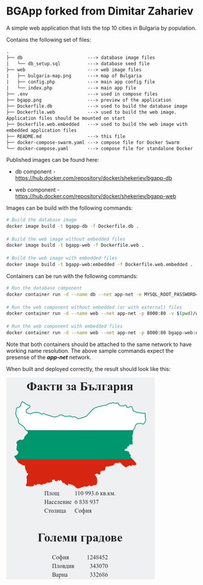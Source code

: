 # BGApp forked from Dimitar Zahariev 

A simple web application that lists the top 10 cities in Bulgaria by population.

Contains the following set of files:

```text
.
├── db                        ---> database image files
|   └── db_setup.sql          ---> database seed file
├── web                       ---> web image files
|   ├── bulgaria-map.png      ---> map of Bulgaria
|   ├── config.php            ---> main app config file
|   └── index.php             ---> main app file
├── .env                      ---> used in compose files
├── bgapp.png                 ---> preview of the application
├── Dockerfile.db             ---> used to build the database image
├── Dockerfile.web            ---> used to build the web image. Application files should be mounted on start
├── Dockerfile.web.embedded   ---> used to build the web image with embedded application files
├── README.md                 ---> this file
├── docker-compose-swarm.yaml ---> compose file for Docker Swarm
└── docker-compose.yaml       ---> compose file for standalone Docker
```

Published images can be found here:

- db component - <https://hub.docker.com/repository/docker/shekeriev/bgapp-db>

- web component - <https://hub.docker.com/repository/docker/shekeriev/bgapp-web>

Images can be build with the following commands:

```bash
# Build the database image
docker image build -t bgapp-db -f Dockerfile.db .

# Build the web image without embedded files
docker image build -t bgapp-web -f Dockerfile.web .

# Build the web image with embedded files
docker image build -t bgapp-web:embedded -f Dockerfile.web.embedded .

```

Containers can be run with the following commands:

```bash
# Run the database component
docker container run -d --name db --net app-net -e MYSQL_ROOT_PASSWORD=<some-pass> bgapp-db

# Run the web component without embedded (or with external) files
docker container run -d --name web --net app-net -p 8000:80 -v $(pwd)/web:/var/www/html bgapp-web

# Run the web component with embedded files
docker container run -d --name web --net app-net -p 8000:80 bgapp-web:embedded

```

Note that both containers should be attached to the same network to have working name resolution. The above sample commands expect the presense of the ***app-net*** network.

When built and deployed correctly, the result should look like this:

![](bgapp.png)
